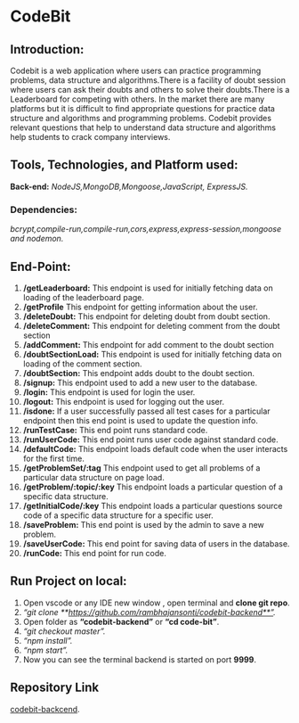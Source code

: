 # CodeBit

## Introduction:

Codebit is a web application where users can practice programming problems,
data structure and algorithms.There is a facility of doubt session where users can ask their
doubts and others to solve their doubts.There is a Leaderboard for competing with others.
In the market there are many platforms but it is difficult to find appropriate questions for
practice data structure and algorithms and programming problems. Codebit provides relevant
questions that help to understand data structure and algorithms help students to crack
company interviews.

## Tools, Technologies, and Platform used:

**Back-end:** _NodeJS,MongoDB,Mongoose,JavaScript, ExpressJS._

### Dependencies:

_bcrypt,compile-run,compile-run,cors,express,express-session,mongoose and nodemon._

## End-Point:

1. **/getLeaderboard:**
   This endpoint is used for initially fetching data on loading of the leaderboard page.
2. **/getProfile**
   This endpoint for getting information about the user.
3. **/deleteDoubt:**
   This endpoint for deleting doubt from doubt section.
4. **/deleteComment:**
   This endpoint for deleting comment from the doubt section
5. **/addComment:**
   This endpoint for add comment to the doubt section
6. **/doubtSectionLoad:**
   This endpoint is used for initially fetching data on loading of the comment section.
7. **/doubtSection:**
   This endpoint adds doubt to the doubt section.
8. **/signup:**
   This endpoint used to add a new user to the database.
9. **/login:**
   This endpoint is used for login the user.
10.   **/logout:**
      This endpoint is used for logging out the user.
11.   **/isdone:**
      If a user successfully passed all test cases for a particular endpoint then this end point is used to update the question info.
12.   **/runTestCase:**
      This end point runs standard code.
13.   **/runUserCode:**
      This end point runs user code against standard code.
14.   **/defaultCode:**
      This endpoint loads default code when the user interacts for the first time.
15.   **/getProblemSet/:tag**
      This endpoint used to get all problems of a particular data structure on page load.
16.   **/getProblem/:topic/:key**
      This endpoint loads a particular question of a specific data structure.
17.   **/getInitialCode/:key**
      This endpoint loads a particular questions source code of a specific data structure for a specific user.
18.   **/saveProblem:**
      This end point is used by the admin to save a new problem.
19.   **/saveUserCode:**
      This end point for saving data of users in the database.
20.   **/runCode:**
      This end point for run code.

## Run Project on local:

1. Open vscode or any IDE new window , open terminal and **clone git repo**.
2. _“git clone **https://github.com/rambhajansonti/codebit-backend**”._
3. Open folder as **“codebit-backend”** or **“cd code-bit”**.
4. _“git checkout master”._
5. _“npm install”._
6. _“npm start”._
7. Now you can see the terminal backend is started on port **9999**.

## Repository Link

[codebit-backcend](https://github.com/rambhajansonti/codebit-backend).
